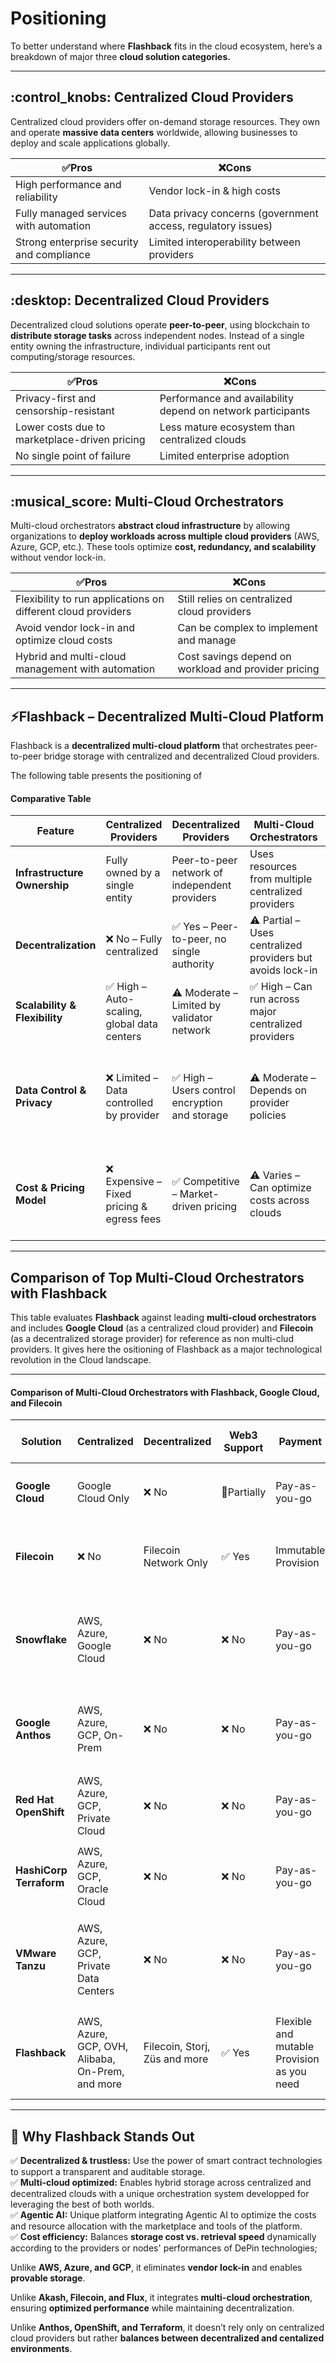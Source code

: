 # Positioning

To better understand where **Flashback** fits in the cloud ecosystem, here’s a breakdown of major three **cloud solution categories.**

***

## :control\_knobs: **Centralized Cloud Providers**&#x20;

Centralized cloud providers offer on-demand storage resources. They own and operate **massive data centers** worldwide, allowing businesses to deploy and scale applications globally.

| ✅Pros                                     | ❌Cons                                                        |
| ----------------------------------------- | ------------------------------------------------------------ |
| High performance and reliability          | Vendor lock-in & high costs                                  |
| Fully managed services with automation    | Data privacy concerns (government access, regulatory issues) |
| Strong enterprise security and compliance | Limited interoperability between providers                   |

***

## :desktop: **Decentralized Cloud Providers**

Decentralized cloud solutions operate **peer-to-peer**, using blockchain to **distribute storage tasks** across independent nodes. Instead of a single entity owning the infrastructure, individual participants rent out computing/storage resources.

| ✅Pros                                         | ❌Cons                                                       |
| --------------------------------------------- | ----------------------------------------------------------- |
| Privacy-first and censorship-resistant        | Performance and availability depend on network participants |
| Lower costs due to marketplace-driven pricing | Less mature ecosystem than centralized clouds               |
| No single point of failure                    | Limited enterprise adoption                                 |

***

## :musical\_score: **Multi-Cloud Orchestrators**

Multi-cloud orchestrators **abstract cloud infrastructure** by allowing organizations to **deploy workloads across multiple cloud providers** (AWS, Azure, GCP, etc.). These tools optimize **cost, redundancy, and scalability** without vendor lock-in.

| ✅Pros                                                        | ❌Cons                                                |
| ------------------------------------------------------------ | ---------------------------------------------------- |
| Flexibility to run applications on different cloud providers | Still relies on centralized cloud providers          |
| Avoid vendor lock-in and optimize cloud costs                | Can be complex to implement and manage               |
| Hybrid and multi-cloud management with automation            | Cost savings depend on workload and provider pricing |

***

## :zap:**Flashback – Decentralized Multi-Cloud Platform**

Flashback is a **decentralized multi-cloud platform** that orchestrates peer-to-peer bridge storage with centralized and decentralized Cloud providers.

The following table presents the positioning of&#x20;

#### **Comparative Table**

<table data-full-width="true"><thead><tr><th>Feature</th><th width="203">Centralized Providers </th><th width="212">Decentralized Providers </th><th width="229">Multi-Cloud Orchestrators</th><th>Flashback</th></tr></thead><tbody><tr><td><strong>Infrastructure Ownership</strong></td><td>Fully owned by a single entity</td><td>Peer-to-peer network of independent providers</td><td>Uses resources from multiple centralized providers</td><td>Uses resources from multiple centralized and decentralized providers</td></tr><tr><td><strong>Decentralization</strong></td><td>❌ No – Fully centralized</td><td>✅ Yes – Peer-to-peer, no single authority</td><td>⚠️ Partial – Uses centralized providers but avoids lock-in</td><td>✅ Yes – Trustless &#x26; multi-ecosystem governance</td></tr><tr><td><strong>Scalability &#x26; Flexibility</strong></td><td>✅ High – Auto-scaling, global data centers</td><td>⚠️ Moderate – Limited by validator network</td><td>✅ High – Can run across major centralized providers</td><td>✅ High – Multi-cloud policies with seamless connection </td></tr><tr><td><strong>Data Control &#x26; Privacy</strong></td><td>❌ Limited – Data controlled by provider</td><td>✅ High – Users control encryption and storage</td><td>⚠️ Moderate – Depends on provider policies</td><td>✅ High – AI-driven recommendations and manual settings for full control over encryption and storage </td></tr><tr><td><strong>Cost &#x26; Pricing Model</strong></td><td>❌ Expensive – Fixed pricing &#x26; egress fees</td><td>✅ Competitive – Market-driven pricing</td><td>⚠️ Varies – Can optimize costs across clouds</td><td>✅ Dynamic pricing – Optimized based on user' need and usage, and marketplace pricing</td></tr></tbody></table>

***

## **Comparison of Top Multi-Cloud Orchestrators with Flashback**

This table evaluates **Flashback** against leading **multi-cloud orchestrators** and includes **Google Cloud** (as a centralized cloud provider) and **Filecoin** (as a decentralized storage provider) for reference as non multi-clud providers. It gives here the ositioning of Flashback as a major technological revolution in the Cloud landscape.

***

#### **Comparison of Multi-Cloud Orchestrators with Flashback, Google Cloud, and Filecoin**

<table data-full-width="true"><thead><tr><th>Solution</th><th>Centralized</th><th>Decentralized</th><th>Web3 Support</th><th>Payment</th><th>Cost of Use</th><th>Integration Cost</th><th>Ease of Use</th><th>Sales Team Contact	</th><th data-hidden>Security</th></tr></thead><tbody><tr><td><strong>Google Cloud</strong></td><td>Google Cloud Only</td><td>❌ No</td><td>🔶Partially</td><td>Pay-as-you-go</td><td>💰💰💰 High</td><td>💰 Low (Well-known environment by engineers)</td><td>✅High</td><td>✅ Unlikely</td><td>✅ Strong Compliance</td></tr><tr><td><strong>Filecoin</strong></td><td>❌ No</td><td>Filecoin Network Only</td><td>✅ Yes</td><td>Immutable Provision</td><td>💰 Very Low</td><td>💰💰💰 High (Storage &#x26; Blockchain knowledge required)</td><td>❌Low</td><td>❌Likely</td><td>✅ Strong Security</td></tr><tr><td><strong>Snowflake</strong></td><td>AWS, Azure, Google Cloud</td><td>❌ No</td><td>❌ No</td><td>Pay-as-you-go</td><td>💰💰 Medium</td><td>💰💰 Medium (Requires data engineering and cloud integration expertise)</td><td>✅High</td><td>✅ Unlikely</td><td>✅ Security with strong compliance</td></tr><tr><td><strong>Google Anthos</strong> </td><td>AWS, Azure, GCP, On-Prem</td><td>❌ No</td><td>❌ No</td><td>Pay-as-you-go</td><td>💰💰💰High</td><td>💰💰💰 High (Requires strong expertise in cloud management)</td><td>🔶Medium</td><td>❌Likely</td><td>✅ Strong Security</td></tr><tr><td><strong>Red Hat OpenShift</strong></td><td>AWS, Azure, GCP, Private Cloud</td><td>❌ No</td><td>❌ No</td><td>Pay-as-you-go</td><td>💰💰 Medium</td><td>💰💰💰 High (Enterprise integration expertise needed)</td><td>✅High</td><td>❌ Likely</td><td>✅ Strong Security</td></tr><tr><td><strong>HashiCorp Terraform</strong></td><td>AWS, Azure, GCP, Oracle Cloud</td><td>❌ No</td><td>❌ No</td><td>Pay-as-you-go</td><td>💰 Low</td><td>💰 💰 Medium (Infrastructure as code expertise needed)</td><td>✅High</td><td>✅ Unlikely</td><td>✅ Policy-based Governance and Security</td></tr><tr><td><strong>VMware Tanzu</strong></td><td>AWS, Azure, GCP, Private Data Centers</td><td>❌ No</td><td>❌ No</td><td>Pay-as-you-go</td><td>💰💰💰 High</td><td>💰💰💰 High (Requires knowledge of VMware ecosystem known by few engineers)</td><td>🔶Medium</td><td>❌Likely</td><td>✅ Security with strong compliance</td></tr><tr><td><strong>Flashback</strong></td><td>AWS, Azure, GCP, OVH, Alibaba, On-Prem, and more</td><td>Filecoin, Storj, Züs and more</td><td>✅ Yes</td><td>Flexible and mutable Provision as you need</td><td>💰💰 Medium</td><td>💰 Low (Use techs well-known by engineers)</td><td>✅ High</td><td>✅ Unlikely</td><td>✅ Strong Security + Policy-based Governance and compliance</td></tr></tbody></table>

***

## :rocket: **Why Flashback Stands Out**

✅ **Decentralized & trustless:** Use the power of smart contract technologies to support a transparent and auditable storage.\
✅ **Multi-cloud optimized:** Enables hybrid storage across centralized and decentralized clouds with a unique orchestration system developped for leveraging the best of both worlds.\
✅ **Agentic AI:** Unique platform integrating Agentic AI to optimize the costs and resource allocation with the marketplace and tools of the platform.\
✅ **Cost efficiency:** Balances **storage cost vs. retrieval speed** dynamically according to the providers or nodes' performances of DePin technologies;

Unlike **AWS, Azure, and GCP**, it eliminates **vendor lock-in** and enables **provable storage**.

Unlike **Akash, Filecoin, and Flux**, it integrates **multi-cloud orchestration**, ensuring **optimized performance** while maintaining decentralization.

Unlike **Anthos, OpenShift, and Terraform**, it doesn’t rely only on centralized cloud providers but rather **balances between decentralized and centalized environments**.
